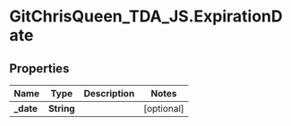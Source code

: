 # GitChrisQueen_TDA_JS.ExpirationDate

## Properties
Name | Type | Description | Notes
------------ | ------------- | ------------- | -------------
**_date** | **String** |  | [optional] 


